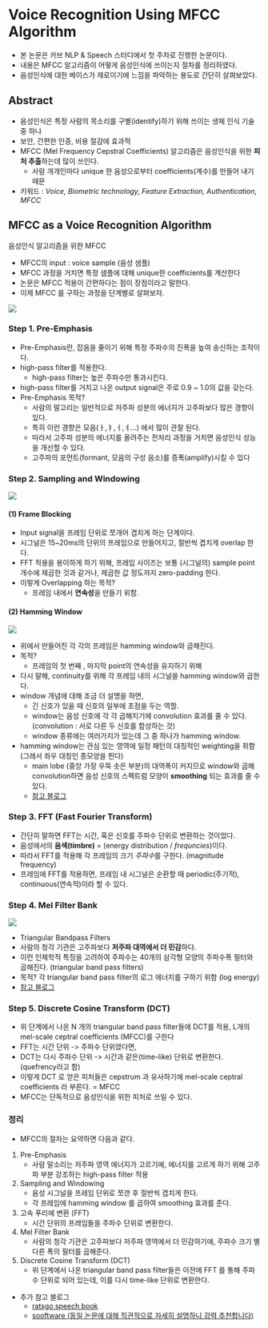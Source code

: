 # Voice Recognition Using MFCC Algorithm

- 본 논문은 카브 NLP & Speech 스터디에서 첫 주차로 진행한 논문이다.
- 내용은 MFCC 알고리즘이 어떻게 음성인식에 쓰이는지 절차를 정리하였다.
- 음성인식에 대한 베이스가 제로이기에 느낌을 파악하는 용도로 간단히 살펴보았다.

## Abstract
- 음성인식은 특정 사람의 목소리를 구별(identify)하기 위해 쓰이는 생체 인식 기술 중 하나
- 보안, 간편한 인증, 비용 절감에 효과적
- MFCC (Mel Frequency Cepstral Coefficients) 알고리즘은 음성인식을 위한 **피처 추출**하는데 많이 쓰인다.
	- 사람 개개인마다 unique 한 음성으로부터 coefficients(계수)를 만들어 내기 때문
- 키워드 : *Voice, Biometric technology, Feature Extraction, Authentication, MFCC*

## MFCC as a Voice Recognition Algorithm
음성인식 알고리즘을 위한  MFCC

- MFCC의 input : voice sample (음성 샘플)
- MFCC 과정을 거치면 특정 샘플에 대해 unique한 coefficients를 계산한다
- 논문은 MFCC 적용이 간편하다는 점이 장점이라고 말한다.
- 이제 MFCC 를 구하는 과정을 단계별로 살펴보자.

![](https://postfiles.pstatic.net/MjAxOTA5MjhfMTE2/MDAxNTY5NjA2NzY2NDE1.OEBQ-Z4ErdCDAj6zhrhY0ka_wwtvamNbKIkJiyn__-wg.BzjZoQkvfr6pjvSXjQUabyGaAeoMdYfS6QNPgQEVpx4g.PNG.sooftware/image.png?type=w773)

### Step 1. Pre-Emphasis
- Pre-Emphasis란, 잡음을 줄이기 위해 특정 주파수의 진폭을 높여 송신하는 조작이다.
- high-pass filter를 적용한다.
	- high-pass filter는 높은 주파수만 통과시킨다.
- high-pass filter를 거치고 나온 output signal은 주로 0.9 ~ 1.0의 값을 갖는다.
- Pre-Emphasis 목적?
	- 사람의 말고리는 일반적으로 저주파 성분의 에너지가 고주파보다 많은 경향이 있다.
	- 특히 이런 경향은 모음(ㅏ,ㅑ,ㅓ,ㅕ...) 에서 많이 관찰 된다.
	- 따라서 고주파 성분의 에너지를 올려주는 전처리 과정을 거치면 음성인식 성능을 개선할 수 있다.
	- 고주파의 포먼트(formant, 모음의 구성 음소)를 증폭(amplify)시킬 수 있다

### Step 2. Sampling and Windowing
![](https://www.researchgate.net/profile/Jason_Filos/publication/267779604/figure/fig3/AS:341695808983045@1458478037309/Frame-blocking-in-a-typical-MFCC-extraction-algorithm.png)

#### (1) Frame Blocking
- Input signal을 프레임 단위로 쪼개어 겹치게 하는 단계이다.
- 시그널은 15~20ms의 단위의 프레임으로 만들어지고, 절반씩 겹치게 overlap 한다.
- FFT 적용을 용이하게 하기 위해, 프레임 사이즈는 보통 (시그널의) sample point 개수에 제곱한 것과 같거나, 제곱한 값 정도까지 zero-padding 한다.
- 이렇게 Overlapping 하는 목적?
	- 프레임 내에서 **연속성**을 만들기 위함.
#### (2) Hamming Window
![](https://i.imgur.com/tHPxKTg.png)
- 위에서 만들어진 각 각의 프레임은 hamming window와 곱해진다.
- 목적?
	- 프레임의 첫 번째 , 마지막 point의 연속성을 유지하기 위해
- 다시 말해, continuity를 위해 각 프레임 내의 시그널을 hamming window와 곱한다.
- window 개념에 대해 조금 더 설명을 하면,
	- 긴 신호가 있을 때 신호의 일부에 초점을 두는 역할.
	- window는 음성 신호에 각 각 곱해지기에 convolution 효과를 줄 수 있다. (convolution :  서로 다른 두 신호를 합성하는 것)
	- window  종류에는 여러가지가 있는데 그 중 하나가 hamming window.
- hamming window는 관심 있는 영역에 일정 패턴의 대칭적인 weighting을 취함  (그래서 좌우 대칭인 종모양을 띈다)
	-  main lobe (중앙 가장 우뚝 솟은 부분)의 대역폭이 커지므로 window와 곱해 convolution하면 음성 신호의 스펙트럼 모양이 **smoothing** 되는 효과를 줄 수 있다.
	- [참고 블로그](https://deepinlife.tistory.com/10)

### Step 3. FFT (Fast Fourier Transform)
- 간단히 말하면 FFT는 시간, 혹은 신호를 주파수 단위로 변환하는 것이었다.
- 음성에서의 **음색(timbre)** = (energy distribution /  *frequncies*)이다.
- 따라서 FFT를 적용해 각 프레임의 크기 *주파수*를 구한다. (magnitude frequency)
- 프레임에 FFT를 적용하면, 프레임 내 시그널은 순환할 때 periodic(주기적), continuous(연속적)이라 할 수 있다.

### Step 4. Mel Filter Bank
![](https://blog.kakaocdn.net/dn/Qrpr1/btqwOA3zq1T/mLbjjVrkRG3QUvnAmYKpX1/img.png)
- Triangular Bandpass Filters
- 사람의 청각 기관은 고주파보다 **저주파 대역에서 더 민감**하다.
- 이런 인체학적 특징을 고려하여 주파수는 40개의 삼각형 모양의 주파수폭 필터와 곱해진다. (triangular band pass filters)
- 목적? 각 triangular band pass filter의 로그 에너지를 구하기 위함 (log energy)
- [참고 블로그](https://ahnjg.tistory.com/47)

### Step 5. Discrete Cosine Transform (DCT)
- 위 단계에서 나온 N 개의 triangular band pass filter들에 DCT를 적용, L개의 mel-scale ceptral coefficients (MFCC)를 구한다
- FFT는 시간 단위 -> 주파수 단위였다면,
- DCT는 다시 주파수 단위 -> 시간과 같은(time-like) 단위로 변환한다. (quefrency라고 함)
- 이렇게 DCT 로 얻은 피처들은 cepstrum 과 유사하기에 mel-scale ceptral coefficients 라 부른다. = MFCC
- MFCC는 단독적으로 음성인식을 위한 피처로 쓰일 수 있다.

### 정리
-  MFCC의 절차는 요약하면 다음과 같다.
1. Pre-Emphasis
	- 사람 말소리는 저주파 영역 에너지가 고르기에, 에너지를 고르게 하기 위해 고주파 부분 강조하는 high-pass filter 적용
  2. Sampling and Windowing
	 - 음성 시그널을 프레임 단위로 쪼갠 후 절반씩 겹치게 한다.
	 - 각 프레임에 hamming window 를 곱하여 smoothing 효과를 준다.
  3. 고속 푸리에 변환 (FFT)
	   - 시간 단위의 프레임들을 주파수 단위로 변환한다.
  4.  Mel Filter Bank
	   - 사람의 청각 기관은 고주파보다 저주파 영역에서 더 민감하기에, 주파수 크기 별 다른 폭의 필터를 곱해준다.
  5. Discrete Cosine Transform (DCT)
	  - 위 단계에서 나온 triangular band pass filter들은 이전에 FFT 를 통해 주파수 단위로 되어 있는데, 이를 다시 time-like 단위로 변환한다.
  

+ 추가 참고 블로그
  - [ratsgo speech book](https://ratsgo.github.io/speechbook/docs/fe/mfcc)
  - [sooftware (동일 논문에 대해 직관적으로 자세히 설명하니 강력 추천합니다)](https://blog.naver.com/sooftware/221661644808)


